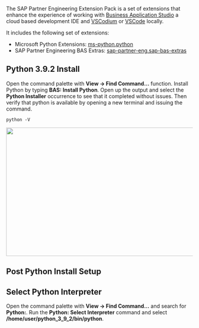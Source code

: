 The SAP Partner Engineering Extension Pack is a set of extensions that enhance the experience of working with [Business Application Studio](https://www.anaconda.com/distribution/) a cloud based development IDE and [VSCodium](https://vscodium.com/) or [VSCode](https://code.visualstudio.com/) locally.

It includes the following set of extensions:

 - Microsoft Python Extensions: [ms-python.python](https://open-vsx.org/extension/ms-python/python)
 - SAP Partner Engineering BAS Extras: [sap-partner-eng.sap-bas-extras](https://open-vsx.org/extension/sap-partner-eng/sap-bas-extras)


## Python 3.9.2 Install

Open the command palette with __View -> Find Command…__  function.  Install Python by typing __BAS: Install Python__.  Open up the output and select the __Python Installer__ occurrence to see that it completed without issues.  Then verify that python is available by opening a new terminal and issuing the command.

```
python -V
```

<img src=https://blogs.sap.com/wp-content/uploads/2021/01/partner_eng_inst_python.gif width=582 height=346 />

## Post Python Install Setup

## Select Python Interpreter

Open the command palette with __View -> Find Command...__ and search for __Python:__.  Run the __Python: Select Interpreter__ command and select __/home/user/python_3_9_2/bin/python__.


